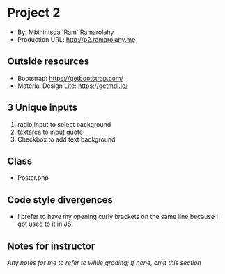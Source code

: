 
# Project 2
+ By: Mbinintsoa 'Ram' Ramarolahy
+ Production URL: <http://p2.ramarolahy.me>

## Outside resources
+ Bootstrap: https://getbootstrap.com/
+ Material Design Lite: https://getmdl.io/

## 3 Unique inputs
1. radio input to select background
2. textarea to input quote
3. Checkbox to add text background

## Class
+ Poster.php

## Code style divergences
+ I prefer to have my opening curly brackets on the same line because I got used to it in JS.

## Notes for instructor
*Any notes for me to refer to while grading; if none, omit this section*
